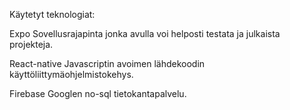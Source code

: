 Käytetyt teknologiat:

Expo
Sovellusrajapinta jonka avulla voi helposti testata ja julkaista projekteja.

React-native
Javascriptin avoimen lähdekoodin käyttöliittymäohjelmistokehys.

Firebase
Googlen no-sql tietokantapalvelu.
